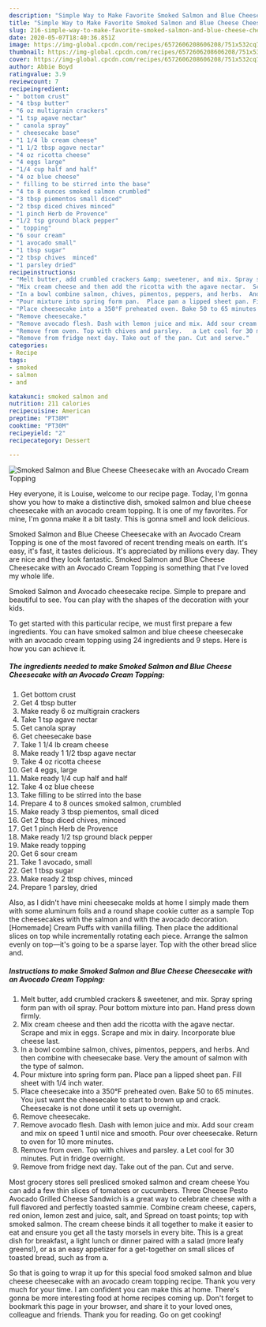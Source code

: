 ```yaml
---
description: "Simple Way to Make Favorite Smoked Salmon and Blue Cheese Cheesecake with an Avocado Cream Topping"
title: "Simple Way to Make Favorite Smoked Salmon and Blue Cheese Cheesecake with an Avocado Cream Topping"
slug: 216-simple-way-to-make-favorite-smoked-salmon-and-blue-cheese-cheesecake-with-an-avocado-cream-topping
date: 2020-05-07T18:40:36.851Z
image: https://img-global.cpcdn.com/recipes/6572606208606208/751x532cq70/smoked-salmon-and-blue-cheese-cheesecake-with-an-avocado-cream-topping-recipe-main-photo.jpg
thumbnail: https://img-global.cpcdn.com/recipes/6572606208606208/751x532cq70/smoked-salmon-and-blue-cheese-cheesecake-with-an-avocado-cream-topping-recipe-main-photo.jpg
cover: https://img-global.cpcdn.com/recipes/6572606208606208/751x532cq70/smoked-salmon-and-blue-cheese-cheesecake-with-an-avocado-cream-topping-recipe-main-photo.jpg
author: Abbie Boyd
ratingvalue: 3.9
reviewcount: 7
recipeingredient:
- " bottom crust"
- "4 tbsp butter"
- "6 oz multigrain crackers"
- "1 tsp agave nectar"
- " canola spray"
- " cheesecake base"
- "1 1/4 lb cream cheese"
- "1 1/2 tbsp agave nectar"
- "4 oz ricotta cheese"
- "4 eggs large"
- "1/4 cup half and half"
- "4 oz blue cheese"
- " filling to be stirred into the base"
- "4 to 8 ounces smoked salmon crumbled"
- "3 tbsp piementos small diced"
- "2 tbsp diced chives minced"
- "1 pinch Herb de Provence"
- "1/2 tsp ground black pepper"
- " topping"
- "6 sour cream"
- "1 avocado small"
- "1 tbsp sugar"
- "2 tbsp chives  minced"
- "1 parsley dried"
recipeinstructions:
- "Melt butter, add crumbled crackers &amp; sweetener, and mix. Spray spring form pan with oil spray. Pour bottom mixture into pan. Hand press down firmly."
- "Mix cream cheese and then add the ricotta with the agave nectar.  Scrape and mix in eggs. Scrape and mix in dairy.  Incorporate blue cheese last."
- "In a bowl combine salmon, chives, pimentos, peppers, and herbs.  And then combine with cheesecake base. Very the amount of salmon with the type of salmon."
- "Pour mixture into spring form pan.  Place pan a lipped sheet pan. Fill sheet with 1/4 inch water."
- "Place cheesecake into a 350°F preheated oven. Bake 50 to 65 minutes.  You just want the cheesecake to start to brown up and crack. Cheesecake is not done until it sets up overnight."
- "Remove cheesecake."
- "Remove avocado flesh. Dash with lemon juice and mix. Add sour cream and mix on speed 1 until nice and smooth.  Pour over cheesecake.  Return to oven for 10 more minutes."
- "Remove from oven. Top with chives and parsley.   a Let cool for 30 minutes.  Put in fridge overnight."
- "Remove from fridge next day. Take out of the pan. Cut and serve."
categories:
- Recipe
tags:
- smoked
- salmon
- and

katakunci: smoked salmon and 
nutrition: 211 calories
recipecuisine: American
preptime: "PT38M"
cooktime: "PT30M"
recipeyield: "2"
recipecategory: Dessert

---
```



![Smoked Salmon and Blue Cheese Cheesecake with an Avocado Cream Topping](https://img-global.cpcdn.com/recipes/6572606208606208/751x532cq70/smoked-salmon-and-blue-cheese-cheesecake-with-an-avocado-cream-topping-recipe-main-photo.jpg)

Hey everyone, it is Louise, welcome to our recipe page. Today, I'm gonna show you how to make a distinctive dish, smoked salmon and blue cheese cheesecake with an avocado cream topping. It is one of my favorites. For mine, I'm gonna make it a bit tasty. This is gonna smell and look delicious.

Smoked Salmon and Blue Cheese Cheesecake with an Avocado Cream Topping is one of the most favored of recent trending meals on earth. It's easy, it's fast, it tastes delicious. It's appreciated by millions every day. They are nice and they look fantastic. Smoked Salmon and Blue Cheese Cheesecake with an Avocado Cream Topping is something that I've loved my whole life.

Smoked Salmon and Avocado cheesecake recipe. Simple to prepare and beautiful to see. You can play with the shapes of the decoration with your kids.


To get started with this particular recipe, we must first prepare a few ingredients. You can have smoked salmon and blue cheese cheesecake with an avocado cream topping using 24 ingredients and 9 steps. Here is how you can achieve it.

<!--inarticleads1-->

##### The ingredients needed to make Smoked Salmon and Blue Cheese Cheesecake with an Avocado Cream Topping:

1. Get  bottom crust
1. Get 4 tbsp butter
1. Make ready 6 oz multigrain crackers
1. Take 1 tsp agave nectar
1. Get  canola spray
1. Get  cheesecake base
1. Take 1 1/4 lb cream cheese
1. Make ready 1 1/2 tbsp agave nectar
1. Take 4 oz ricotta cheese
1. Get 4 eggs, large
1. Make ready 1/4 cup half and half
1. Take 4 oz blue cheese
1. Take  filling to be stirred into the base
1. Prepare 4 to 8 ounces smoked salmon, crumbled
1. Make ready 3 tbsp piementos, small diced
1. Get 2 tbsp diced chives, minced
1. Get 1 pinch Herb de Provence
1. Make ready 1/2 tsp ground black pepper
1. Make ready  topping
1. Get 6 sour cream
1. Take 1 avocado, small
1. Get 1 tbsp sugar
1. Make ready 2 tbsp chives,  minced
1. Prepare 1 parsley, dried


Also, as I didn&#39;t have mini cheesecake molds at home I simply made them with some aluminum foils and a round shape cookie cutter as a sample Top the cheesecakes with the salmon and with the avocado decoration. [Homemade] Cream Puffs with vanilla filling. Then place the additional slices on top while incrementally rotating each piece. Arrange the salmon evenly on top—it&#39;s going to be a sparse layer. Top with the other bread slice and. 

<!--inarticleads2-->

##### Instructions to make Smoked Salmon and Blue Cheese Cheesecake with an Avocado Cream Topping:

1. Melt butter, add crumbled crackers &amp; sweetener, and mix. Spray spring form pan with oil spray. Pour bottom mixture into pan. Hand press down firmly.
1. Mix cream cheese and then add the ricotta with the agave nectar.  Scrape and mix in eggs. Scrape and mix in dairy.  Incorporate blue cheese last.
1. In a bowl combine salmon, chives, pimentos, peppers, and herbs.  And then combine with cheesecake base. Very the amount of salmon with the type of salmon.
1. Pour mixture into spring form pan.  Place pan a lipped sheet pan. Fill sheet with 1/4 inch water.
1. Place cheesecake into a 350°F preheated oven. Bake 50 to 65 minutes.  You just want the cheesecake to start to brown up and crack. Cheesecake is not done until it sets up overnight.
1. Remove cheesecake.
1. Remove avocado flesh. Dash with lemon juice and mix. Add sour cream and mix on speed 1 until nice and smooth.  Pour over cheesecake.  Return to oven for 10 more minutes.
1. Remove from oven. Top with chives and parsley.   a Let cool for 30 minutes.  Put in fridge overnight.
1. Remove from fridge next day. Take out of the pan. Cut and serve.


Most grocery stores sell presliced smoked salmon and cream cheese You can add a few thin slices of tomatoes or cucumbers. Three Cheese Pesto Avocado Grilled Cheese Sandwich is a great way to celebrate cheese with a full flavored and perfectly toasted sammie. Combine cream cheese, capers, red onion, lemon zest and juice, salt, and Spread on toast points; top with smoked salmon. The cream cheese binds it all together to make it easier to eat and ensure you get all the tasty morsels in every bite. This is a great dish for breakfast, a light lunch or dinner paired with a salad (more leafy greens!), or as an easy appetizer for a get-together on small slices of toasted bread, such as from a. 

So that is going to wrap it up for this special food smoked salmon and blue cheese cheesecake with an avocado cream topping recipe. Thank you very much for your time. I am confident you can make this at home. There's gonna be more interesting food at home recipes coming up. Don't forget to bookmark this page in your browser, and share it to your loved ones, colleague and friends. Thank you for reading. Go on get cooking!
